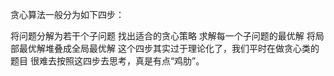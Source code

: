 贪心算法一般分为如下四步：

将问题分解为若干个子问题
找出适合的贪心策略
求解每一个子问题的最优解
将局部最优解堆叠成全局最优解
这个四步其实过于理论化了，我们平时在做贪心类的题目 很难去按照这四步去思考，真是有点“鸡肋”。